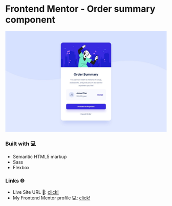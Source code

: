 # Frontend Mentor - Order summary component

![Design preview for the Order summary card coding challenge](./design/desktop-design.jpg)

### Built with 💻

- Semantic HTML5 markup
- Sass
- Flexbox

### Links 🌐

- Live Site URL 🔴: [click!](https://kacperkwinta.github.io/Order-summary-component/)
- My Frontend Mentor profile 💻: [click!](https://www.frontendmentor.io/profile/kacperkwinta)

